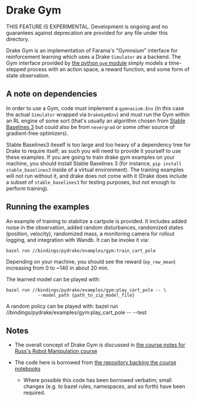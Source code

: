 Drake Gym
=========

THIS FEATURE IS EXPERIMENTAL.  Development is ongoing and no guarantees
against deprecation are provided for any file under this directory.

Drake Gym is an implementation of Farama's "Gymnsium" interface for reinforcement
learning which uses a Drake `Simulator` as a backend.  The Gym interface provided by [the python `gym` module](https://pypi.org/project/gymnasium/) simply
models a time-stepped process with an action space, a reward function, and some form of state observation.

A note on dependencies
----------------------

In order to use a Gym, code must implement a `gymnasium.Env` (in this case the
actual `Simulator` wrapped via `DrakeGymEnv`) and must run the Gym within an
RL engine of some sort (that's usually an algorithm chosen from
[Stable Baselines 3](https://stable-baselines3.readthedocs.io/en/master/index.html)
but could also be from `nevergrad` or some other source of gradient-free
optimizers).

Stable Baselines3 iteself is too large and too heavy of a dependency tree for
Drake to require itself; as such you will need to provide it yourself to use
these examples.  If you are going to train drake gym examples on your machine,
you should install Stable Baselines 3 (for instance,
`pip install stable_baselines3` inside of a virtual environment).  The
training examples will not run without it, and drake does not come with it
(Drake does include a subset of `stable_baselines3` for testing purposes, but
not enough to perform training).

Running the examples
--------------------

An example of training to stabilize a cartpole is provided.
It includes added noise in the observation, added random disturbances,
randomized states (position, velocity), randomized mass,
a monitoring camera for rollout logging, and integration with Wandb.
It can be invoke it via:

    bazel run //bindings/pydrake/examples/gym:train_cart_pole

Depending on your machine, you should see the reward (`ep_rew_mean`) increasing from 0 to ~140 in about 20 min.

The learned model can be played with:

    bazel run //bindings/pydrake/examples/gym:play_cart_pole -- \
                --model_path {path_to_zip_model_file}

A random policy can be played with:
    bazel run //bindings/pydrake/examples/gym:play_cart_pole -- --test

Notes
-----

 * The overall concept of Drake Gym is discussed in
   [the course notes for Russ's Robot Manipulation course](https://manipulation.csail.mit.edu/rl.html#section1)

 * The code here is borrowed from
   [the repository backing the course notebooks](https://github.com/RussTedrake/manipulation/blob/f569cd653f35202416e865c42d6825eff9ef2691/manipulation/drake_gym.py)
   * Where possible this code has been borrowed verbatim; small changes (e.g.
     to bazel rules, namespaces, and so forth) have been required.

